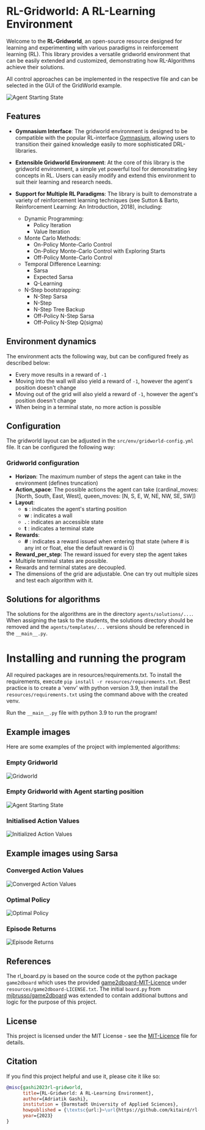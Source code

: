 # RL-Gridworld: A RL-Learning Environment

Welcome to the __RL-Gridworld__, an open-source resource designed for learning and experimenting with various paradigms in reinforcement learning (RL). 
This library provides a versatile gridworld environment that can be easily extended and customized, demonstrating how RL-Algorithms achieve their solutions.

All control approaches can be implemented in the respective file and can be selected in the GUI of the GridWorld example.

![Agent Starting State](example-images/Agent_Starting_State.png)

## Features
* __Gymnasium Interface__: The gridworld environment is designed to be compatible with the popular RL-interface [Gymnasium](https://github.com/Farama-Foundation/Gymnasium), allowing users to transition their gained knowledge easily to more sophisticated DRL-libraries.

* __Extensible Gridworld Environment__: At the core of this library is the gridworld environment, a simple yet powerful tool for demonstrating key concepts in RL. 
Users can easily modify and extend this environment to suit their learning and research needs.

* __Support for Multiple RL Paradigms__: The library is built to demonstrate a variety of reinforcement learning techniques (see Sutton & Barto, Reinforcement Learning: An Introduction, 2018), including:
  * Dynamic Programming:
    * Policy Iteration 
    * Value Iteration
  * Monte Carlo Methods:
    * On-Policy Monte-Carlo Control
    * On-Policy Monte-Carlo Control with Exploring Starts
    * Off-Policy Monte-Carlo Control
  * Temporal Difference Learning:
    * Sarsa
    * Expected Sarsa
    * Q-Learning
  * N-Step bootstrapping:
    * N-Step Sarsa
    * N-Step 
    * N-Step Tree Backup
    * Off-Policy N-Step Sarsa
    * Off-Policy N-Step Q(sigma)

## Environment dynamics

The environment acts the following way, but can be configured freely as described below:
* Every move results in a reward of `-1`
* Moving into the wall will also yield a reward of `-1`, however the agent's position doesn't change
* Moving out of the grid will also yield a reward of `-1`, however the agent's position doesn't change
* When being in a terminal state, no more action is possible

## Configuration

The gridworld layout can be adjusted in the `src/env/gridworld-config.yml` file.
It can be configured the following way:
### Gridworld configuration
* **Horizon**: The maximum number of steps the agent can take in the environment (defines truncation)
* **Action_space**: The possible actions the agent can take (cardinal_moves: [North, South, East, West], queen_moves: [N, S, E, W, NE, NW, SE, SW])
* **Layout**:
  * **s** : indicates the agent's starting position
  * **w** : indicates a wall
  * **.** : indicates an accessible state
  * **t** : indicates a terminal state
* **Rewards**:
  * **#** : indicates a reward issued when entering that state (where # is any int or float, else the default reward is 0)
* **Reward_per_step**: The reward issued for every step the agent takes
* Multiple terminal states are possible.
* Rewards and terminal states are decoupled.
* The dimensions of the grid are adjustable. One can try out multiple sizes and test each algorithm with it.

## Solutions for algorithms
The solutions for the algorithms are in the directory `agents/solutions/...`.
When assigning the task to the students, the solutions directory should be removed and the `agents/templates/...` versions should be referenced in the `__main__.py`.

# Installing and running the program
All required packages are in resources/requirements.txt.
To install the requirements, execute `pip install -r resources/requirements.txt`.
Best practice is to create a 'venv' with python version 3.9, then install the `resources/requirements.txt` using the command above with the created venv.

Run the `__main__.py` file with python 3.9 to run the program!

## Example images
Here are some examples of the project with implemented algorithms:

### Empty Gridworld
![Gridworld](example-images/Gridworld.png)

### Empty Gridworld with Agent starting position
![Agent Starting State](example-images/Agent_Starting_State.png)

### Initialised Action Values
![Initialized Action Values](example-images/Initialized_Action_Values.png)

## Example images using Sarsa
### Converged Action Values
![Converged Action Values](example-images/Converged_Action_Values.png)

### Optimal Policy
![Optimal Policy](example-images/Optimal_Policy.png)

### Episode Returns
![Episode Returns](example-images/Episode_Returns_Sarsa.png)

## References
The rl_board.py is based on the source code ot the python package `game2dboard` which uses the provided [game2dboard-MIT-Licence](https://github.com/kitaird/rl-gridworld/blob/develop/resources/game2dboard-LICENSE.txt) under `resources/game2dboard-LICENSE.txt`.
The initial `board.py` from [mjbrusso/game2dboard](https://github.com/mjbrusso/game2dboard) was extended to contain additional buttons and logic for the purpose of this project.

## License
This project is licensed under the MIT License - see the [MIT-Licence](https://github.com/kitaird/rl-gridworld/blob/develop/LICENSE.txt) file for details.

## Citation
If you find this project helpful and use it, please cite it like so:
```bibtex
@misc{gashi2023rl-gridworld,
      title={RL-Gridworld: A RL-Learning Environment},
      author={Adriatik Gashi},
      institution = {Darmstadt University of Applied Sciences},
      howpublished = {\textsc{url:}~\url{https://github.com/kitaird/rl-gridworld}},
      year={2023}
}
```